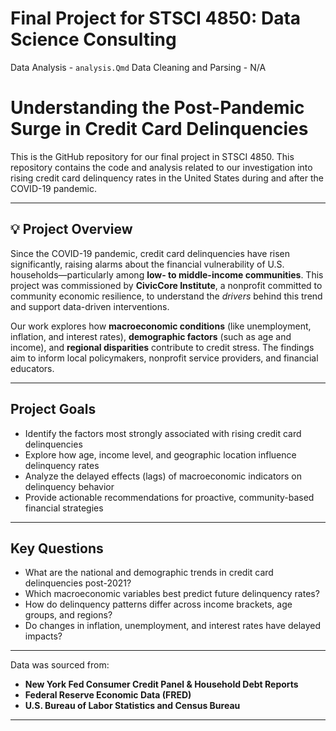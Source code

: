 # Final Project for STSCI 4850: Data Science Consulting
Data Analysis - ``analysis.Qmd``
Data Cleaning and Parsing - N/A


# Understanding the Post-Pandemic Surge in Credit Card Delinquencies

This is the GitHub repository for our final project in STSCI 4850. This repository contains the code and analysis related to our investigation into rising credit card delinquency rates in the United States during and after the COVID-19 pandemic.

---

## 💡 Project Overview

Since the COVID-19 pandemic, credit card delinquencies have risen significantly, raising alarms about the financial vulnerability of U.S. households—particularly among **low- to middle-income communities**. This project was commissioned by **CivicCore Institute**, a nonprofit committed to community economic resilience, to understand the *drivers* behind this trend and support data-driven interventions.

Our work explores how **macroeconomic conditions** (like unemployment, inflation, and interest rates), **demographic factors** (such as age and income), and **regional disparities** contribute to credit stress. The findings aim to inform local policymakers, nonprofit service providers, and financial educators.

---

## Project Goals

- Identify the factors most strongly associated with rising credit card delinquencies
- Explore how age, income level, and geographic location influence delinquency rates
- Analyze the delayed effects (lags) of macroeconomic indicators on delinquency behavior
- Provide actionable recommendations for proactive, community-based financial strategies

---

## Key Questions

- What are the national and demographic trends in credit card delinquencies post-2021?
- Which macroeconomic variables best predict future delinquency rates?
- How do delinquency patterns differ across income brackets, age groups, and regions?
- Do changes in inflation, unemployment, and interest rates have delayed impacts?

---


Data was sourced from:
- **New York Fed Consumer Credit Panel & Household Debt Reports**
- **Federal Reserve Economic Data (FRED)**
- **U.S. Bureau of Labor Statistics and Census Bureau**

---
